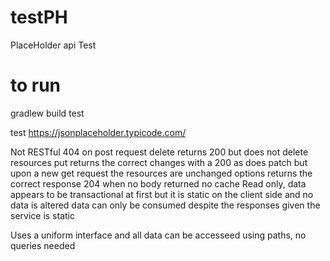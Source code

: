 # testPH
PlaceHolder api Test

# to run
gradlew build test 

test https://jsonplaceholder.typicode.com/

Not RESTful
404 on post request
delete returns 200 but does not delete resources
put returns the correct changes with a 200 
as does patch but upon a new get request the resources are unchanged
options returns the correct response 204 when no body returned
no cache 
Read only, data appears to be transactional at first but it is static on the client side and no data is altered
data can only be consumed despite the responses given the service is static

Uses a uniform interface and all data can be accesseed using paths, no queries needed
